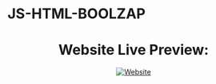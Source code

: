 <h1>JS-HTML-BOOLZAP</h1
<div>
  <h1 align="center">Website Live Preview:</h1>
  <p align="center"><a href="https://simone823.github.io/js-html-css-boolzap/"><img alt="Website" src="https://img.shields.io/website?style=for-the-badge&up_color=green&up_message=LIVE%20PREVIEW&url=https%3A%2F%2Fsimone823.github.io%2Fjs-html-css-boolzap%2F"></a></p>
</div>

